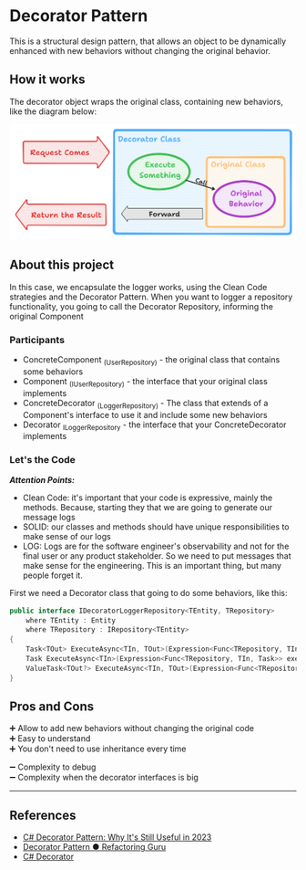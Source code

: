 ﻿# Decorator Pattern

This is a structural design pattern, that allows an object to be dynamically enhanced with new behaviors without changing the original behavior.

## How it works

The decorator object wraps the original class, containing new behaviors, like the diagram below:

![Flow](./.assets/flow.png)

## About this project

In this case, we encapsulate the logger works, using the Clean Code strategies and the Decorator Pattern. 
When you want to logger a repository functionality, you going to call the Decorator Repository, informing the original Component

### Participants

* ConcreteComponent <sub>(UserRepository)</sub> - the original class that contains some behaviors
* Component <sub>(IUserRepository)</sub> - the interface that your original class implements
* ConcreteDecorator <sub>(LoggerRepository)</sub> - The class that extends of a Component's interface to use it and include some new behaviors
* Decorator <sub>ILoggerRepository</sub> - the interface that your ConcreteDecorator implements

### Let's the Code

***Attention Points:***
* Clean Code: it's important that your code is expressive, mainly the methods. Because, starting they that we are going to generate our message logs
* SOLID: our classes and methods should have unique responsibilities to make sense of our logs
* LOG: Logs are for the software engineer's observability and not for the final user or any product stakeholder. So we need to put messages that make sense for the engineering. This is an important thing, but many people forget it.

First we need a Decorator class that going to do some behaviors, like this:

``` csharp
public interface IDecoratorLoggerRepository<TEntity, TRepository>
    where TEntity : Entity
    where TRepository : IRepository<TEntity>
{
    Task<TOut> ExecuteAsync<TIn, TOut>(Expression<Func<TRepository, TIn, Task<TOut>>> execute, TIn @in);
    Task ExecuteAsync<TIn>(Expression<Func<TRepository, TIn, Task>> execute, TIn @in);
    ValueTask<TOut?> ExecuteAsync<TIn, TOut>(Expression<Func<TRepository, TIn, ValueTask<TOut?>>> execute,TIn @in);
}
```


## Pros and Cons

➕ Allow to add new behaviors without changing the original code </br>
➕ Easy to understand </br>
➕ You don't need to use inheritance every time </br>

➖ Complexity to debug </br>
➖ Complexity when the decorator interfaces is big

---

## References

* [C# Decorator Pattern: Why It's Still Useful in 2023](https://methodpoet.com/decorator-pattern/#:~:text=The%20Decorator%20is%20a%20structural,as%20the%20object%20it%20wraps)
* [Decorator Pattern ● Refactoring Guru](https://refactoring.guru/design-patterns/decorator)
* [C# Decorator](https://www.dofactory.com/net/decorator-design-pattern)
